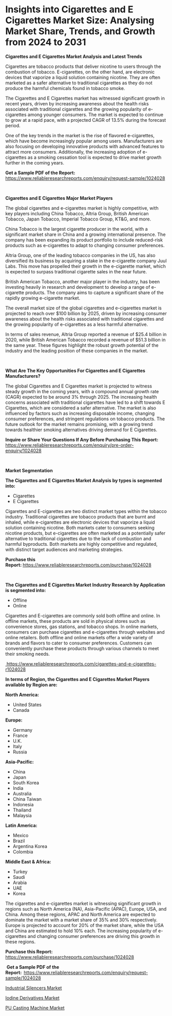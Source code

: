 <p><h1>Insights into Cigarettes and E Cigarettes Market Size: Analysing Market Share, Trends, and Growth from 2024 to 2031</h1></p><p><strong>Cigarettes and E Cigarettes Market Analysis and Latest Trends</strong></p>
<p><p>Cigarettes are tobacco products that deliver nicotine to users through the combustion of tobacco. E-cigarettes, on the other hand, are electronic devices that vaporize a liquid solution containing nicotine. They are often marketed as a safer alternative to traditional cigarettes as they do not produce the harmful chemicals found in tobacco smoke.</p><p>The Cigarettes and E Cigarettes market has witnessed significant growth in recent years, driven by increasing awareness about the health risks associated with traditional cigarettes and the growing popularity of e-cigarettes among younger consumers. The market is expected to continue to grow at a rapid pace, with a projected CAGR of 13.5% during the forecast period.</p><p>One of the key trends in the market is the rise of flavored e-cigarettes, which have become increasingly popular among users. Manufacturers are also focusing on developing innovative products with advanced features to attract more consumers. Additionally, the increasing adoption of e-cigarettes as a smoking cessation tool is expected to drive market growth further in the coming years.</p></p>
<p><strong>Get a Sample PDF of the Report:&nbsp;</strong> <a href="https://www.reliableresearchreports.com/enquiry/request-sample/1024028">https://www.reliableresearchreports.com/enquiry/request-sample/1024028</a></p>
<p>&nbsp;</p>
<p><strong>Cigarettes and E Cigarettes Major Market Players</strong></p>
<p><p>The global cigarettes and e-cigarettes market is highly competitive, with key players including China Tobacco, Altria Group, British American Tobacco, Japan Tobacco, Imperial Tobacco Group, KT&G, and more. </p><p>China Tobacco is the largest cigarette producer in the world, with a significant market share in China and a growing international presence. The company has been expanding its product portfolio to include reduced-risk products such as e-cigarettes to adapt to changing consumer preferences.</p><p>Altria Group, one of the leading tobacco companies in the US, has also diversified its business by acquiring a stake in the e-cigarette company Juul Labs. This move has propelled their growth in the e-cigarette market, which is expected to surpass traditional cigarette sales in the near future.</p><p>British American Tobacco, another major player in the industry, has been investing heavily in research and development to develop a range of e-cigarette products. The company aims to capture a significant share of the rapidly growing e-cigarette market.</p><p>The overall market size of the global cigarettes and e-cigarettes market is projected to reach over $100 billion by 2025, driven by increasing consumer awareness about the health risks associated with traditional cigarettes and the growing popularity of e-cigarettes as a less harmful alternative.</p><p>In terms of sales revenue, Altria Group reported a revenue of $25.4 billion in 2020, while British American Tobacco recorded a revenue of $51.3 billion in the same year. These figures highlight the robust growth potential of the industry and the leading position of these companies in the market.</p></p>
<p>&nbsp;</p>
<p><strong>What Are The Key Opportunities For Cigarettes and E Cigarettes Manufacturers?</strong></p>
<p><p>The global Cigarettes and E Cigarettes market is projected to witness steady growth in the coming years, with a compound annual growth rate (CAGR) expected to be around 3% through 2025. The increasing health concerns associated with traditional cigarettes have led to a shift towards E Cigarettes, which are considered a safer alternative. The market is also influenced by factors such as increasing disposable income, changing consumer preferences, and stringent regulations on tobacco products. The future outlook for the market remains promising, with a growing trend towards healthier smoking alternatives driving demand for E Cigarettes.</p></p>
<p><strong>Inquire or Share Your Questions If Any Before Purchasing This Report:</strong> <a href="https://www.reliableresearchreports.com/enquiry/pre-order-enquiry/1024028">https://www.reliableresearchreports.com/enquiry/pre-order-enquiry/1024028</a></p>
<p>&nbsp;</p>
<p><strong>Market Segmentation</strong></p>
<p><strong>The Cigarettes and E Cigarettes Market Analysis by types is segmented into:</strong></p>
<p><ul><li>Cigarettes</li><li>E Cigarettes</li></ul></p>
<p><p>Cigarettes and E-cigarettes are two distinct market types within the tobacco industry. Traditional cigarettes are tobacco products that are burnt and inhaled, while e-cigarettes are electronic devices that vaporize a liquid solution containing nicotine. Both markets cater to consumers seeking nicotine products, but e-cigarettes are often marketed as a potentially safer alternative to traditional cigarettes due to the lack of combustion and harmful byproducts. Both markets are highly competitive and regulated, with distinct target audiences and marketing strategies.</p></p>
<p><strong>Purchase this Report:&nbsp;</strong><a href="https://www.reliableresearchreports.com/purchase/1024028">https://www.reliableresearchreports.com/purchase/1024028</a></p>
<p>&nbsp;</p>
<p><strong>The Cigarettes and E Cigarettes Market Industry Research by Application is segmented into:</strong></p>
<p><ul><li>Offline</li><li>Online</li></ul></p>
<p><p>Cigarettes and E-cigarettes are commonly sold both offline and online. In offline markets, these products are sold in physical stores such as convenience stores, gas stations, and tobacco shops. In online markets, consumers can purchase cigarettes and e-cigarettes through websites and online retailers. Both offline and online markets offer a wide variety of brands and flavors to cater to consumer preferences. Customers can conveniently purchase these products through various channels to meet their smoking needs.</p></p>
<p><a href="https://www.reliableresearchreports.com/cigarettes-and-e-cigarettes-r1024028">&nbsp;https://www.reliableresearchreports.com/cigarettes-and-e-cigarettes-r1024028</a></p>
<p><strong>In terms of Region, the Cigarettes and E Cigarettes Market Players available by Region are:</strong></p>
<p>
    <p> <strong> North America: </strong>
        <ul>
            <li>United States</li>
            <li>Canada</li>
        </ul>
        </p> 
    <p> <strong> Europe: </strong>
        <ul>
            <li>Germany</li>
            <li>France</li>
            <li>U.K.</li>
            <li>Italy</li>
            <li>Russia</li>
        </ul>
        </p> 
    <p> <strong> Asia-Pacific: </strong>
        <ul>
            <li>China</li>
            <li>Japan</li>
            <li>South Korea</li>
            <li>India</li>
            <li>Australia</li>
            <li>China Taiwan</li>
            <li>Indonesia</li>
            <li>Thailand</li>
            <li>Malaysia</li>
        </ul>
        </p> 
    <p> <strong> Latin America: </strong>
        <ul>
            <li>Mexico</li>
            <li>Brazil</li>
            <li>Argentina Korea</li>
            <li>Colombia</li>
        </ul>
        </p> 
    <p> <strong> Middle East & Africa: </strong>
        <ul>
            <li>Turkey</li>
            <li>Saudi</li>
            <li>Arabia</li>
            <li>UAE</li>
            <li>Korea</li>
        </ul>
    </p>
    </p>
<p><p>The cigarettes and e-cigarettes market is witnessing significant growth in regions such as North America (NA), Asia-Pacific (APAC), Europe, USA, and China. Among these regions, APAC and North America are expected to dominate the market with a market share of 35% and 30% respectively. Europe is projected to account for 20% of the market share, while the USA and China are estimated to hold 10% each. The increasing popularity of e-cigarettes and changing consumer preferences are driving this growth in these regions.</p></p>
<p><strong>Purchase this Report: </strong><a href="https://www.reliableresearchreports.com/purchase/1024028">https://www.reliableresearchreports.com/purchase/1024028</a></p>
<p>&nbsp;<strong>Get a Sample PDF of the Report:&nbsp;&nbsp;</strong><a href="https://www.reliableresearchreports.com/enquiry/request-sample/1024028">https://www.reliableresearchreports.com/enquiry/request-sample/1024028</a></p>
<p><strong></strong></p>
<p><p><a href="https://www.linkedin.com/pulse/industrial-silencers-market-analysis-its-cagr-segmentation-awlpe?trackingId=o2JZOhjAOJkWb7cAsADn3g%3D%3D">Industrial Silencers Market</a></p><p><a href="https://github.com/mabutironaldo/Market-Research-Report-List-4/blob/main/iodine-derivatives-market.md">Iodine Derivatives Market</a></p><p><a href="https://www.linkedin.com/pulse/pu-casting-machine-market-analysis-its-cagr-segmentation-global-fabhe">PU Casting Machine Market</a></p></p>